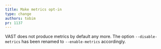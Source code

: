 ```yaml
---
title: Make metrics opt-in
type: change
authors: tobim
pr: 1137
---
```


VAST does not produce metrics by default any more. The option
`--disable-metrics` has been renamed to `--enable-metrics` accordingly.
